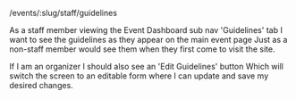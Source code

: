 /events/:slug/staff/guidelines

As a staff member viewing the Event Dashboard sub nav 'Guidelines' tab
I want to see the guidelines as they appear on the main event page
Just as a non-staff member would see them when they first come to visit the site.

If I am an organizer I should also see an 'Edit Guidelines' button
Which will switch the screen to an editable form where I can update and save my desired changes.
